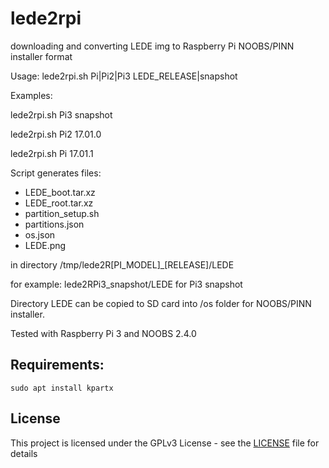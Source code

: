# lede2rpi
downloading and converting LEDE img to Raspberry Pi NOOBS/PINN installer format

  Usage: lede2rpi.sh Pi|Pi2|Pi3 LEDE_RELEASE|snapshot

Examples:

lede2rpi.sh Pi3 snapshot

lede2rpi.sh Pi2 17.01.0

lede2rpi.sh Pi  17.01.1

Script generates files:
- LEDE_boot.tar.xz
- LEDE_root.tar.xz
- partition_setup.sh
- partitions.json
- os.json
- LEDE.png

in directory /tmp/lede2R[PI_MODEL]_[RELEASE]/LEDE

for example: lede2RPi3_snapshot/LEDE for Pi3 snapshot

Directory LEDE can be copied to SD card into /os folder for NOOBS/PINN installer.

Tested with Raspberry Pi 3 and NOOBS 2.4.0

## Requirements:
```
sudo apt install kpartx
```

## License

This project is licensed under the GPLv3 License - see the [LICENSE](LICENSE) file for details

